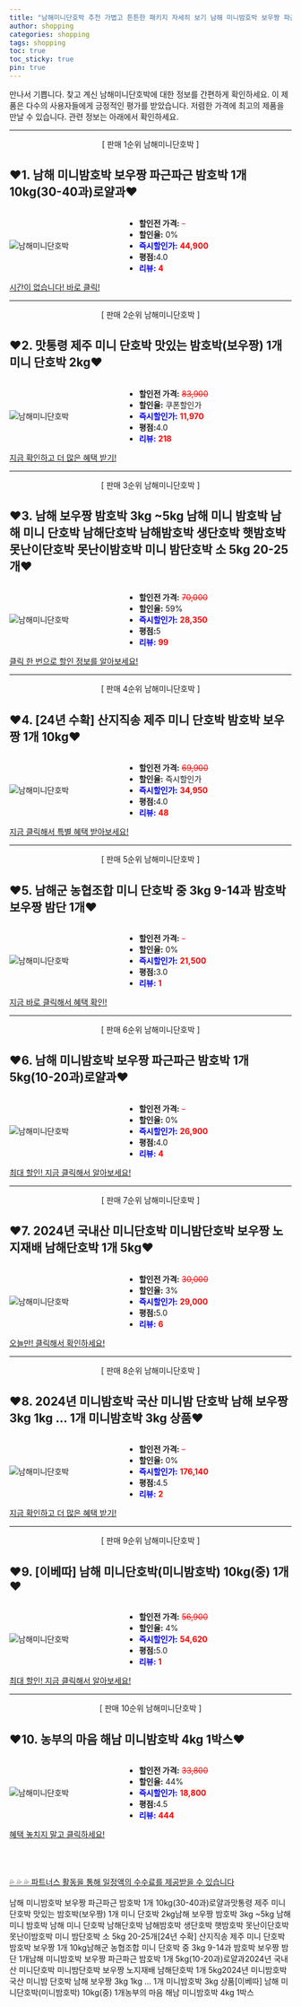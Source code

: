```yaml
---
title: "남해미니단호박 추천 가볍고 튼튼한 패키지 자세히 보기 남해 미니밤호박 보우짱 파근파근 밤호박"
author: shopping
categories: shopping
tags: shopping
toc: true
toc_sticky: true
pin: true
---
```

만나서 기쁩니다. 찾고 계신 남해미니단호박에 대한 정보를 간편하게 확인하세요. 이 제품은 다수의 사용자들에게 긍정적인 평가를 받았습니다. 저렴한 가격에 최고의 제품을 만날 수 있습니다. 관련 정보는 아래에서 확인하세요.

---
<p class="toplist" style="margin: 0 auto; display: block; width: fit-content;">[ 판매 1순위 남해미니단호박 ]</p>

<h2><strong>❤️1. 남해 미니밤호박 보우짱 파근파근 밤호박 1개 10kg(30-40과)로얄과❤️</strong></h2>

<div style="display: flex; align-items: center;">
    <div style="flex: 0.4;">
        <img src="https://thumbnail10.coupangcdn.com/thumbnails/remote/230x230ex/image/vendor_inventory/2bce/6eb8a083f5629b3f9a26c9cfe1a419e42e68ac93313a1fcc0c233c94b6d8.jpg" alt="남해미니단호박" style="max-width: 100%;">
    </div>
    <div style="flex: 0.6; margin-left: 10px;">
        <ul>
            <li><strong>할인전 가격:</strong> <del style="color: red;">-</del></li>
            <li><strong>할인율:</strong> 0%</li>
            <li><span style='color:blue'><strong>즉시할인가:</strong></span> <span style='color:red'><strong>44,900</strong></span></li>
            <li><strong>평점:</strong>4.0</li>
            <li><span style='color:blue'><strong>리뷰:</strong></span> <span style='color:red'><strong>4</strong></span></li>
        </ul>
    </div>
</div>
<div class="center">
    <a href="https://selin100587.github.io?lptag=AF9450613&subid=githubio&pageKey=8187691638&traceid=V0-153&itemId=23418741889&vendorItemId=90445781961" class="myButton">
        시간이 없습니다! 바로 클릭!
    </a>
</div>


---
<p class="toplist" style="margin: 0 auto; display: block; width: fit-content;">[ 판매 2순위 남해미니단호박 ]</p>

<h2><strong>❤️2. 맛통령 제주 미니 단호박 맛있는 밤호박(보우짱) 1개 미니 단호박 2kg❤️</strong></h2>

<div style="display: flex; align-items: center;">
    <div style="flex: 0.4;">
        <img src="https://thumbnail7.coupangcdn.com/thumbnails/remote/230x230ex/image/vendor_inventory/7121/ffcd3d2a92f0db5fef5aefd403a269017ecdc3358324335e8786aa270af8.jpg" alt="남해미니단호박" style="max-width: 100%;">
    </div>
    <div style="flex: 0.6; margin-left: 10px;">
        <ul>
            <li><strong>할인전 가격:</strong> <del style="color: red;">83,900</del></li>
            <li><strong>할인율:</strong> 쿠폰할인가</li>
            <li><span style='color:blue'><strong>즉시할인가:</strong></span> <span style='color:red'><strong>11,970</strong></span></li>
            <li><strong>평점:</strong>4.0</li>
            <li><span style='color:blue'><strong>리뷰:</strong></span> <span style='color:red'><strong>218</strong></span></li>
        </ul>
    </div>
</div>
<div class="center">
    <a href="https://selin100587.github.io?lptag=AF9450613&subid=githubio&pageKey=8142477763&traceid=V0-153&itemId=23140416231&vendorItemId=90173313080" class="myButton">
        지금 확인하고 더 많은 혜택 받기!
    </a>
</div>


---
<p class="toplist" style="margin: 0 auto; display: block; width: fit-content;">[ 판매 3순위 남해미니단호박 ]</p>

<h2><strong>❤️3. 남해 보우짱 밤호박 3kg ~5kg 남해 미니 밤호박 남해 미니 단호박 남해단호박 남해밤호박 생단호박 햇밤호박 못난이단호박 못난이밤호박 미니 밤단호박 소 5kg 20-25개❤️</strong></h2>

<div style="display: flex; align-items: center;">
    <div style="flex: 0.4;">
        <img src="https://thumbnail9.coupangcdn.com/thumbnails/remote/230x230ex/image/vendor_inventory/a38a/163010d540b2ce127c94eb61eab8d10198db54e557c634b677fc43d53d77.jpg" alt="남해미니단호박" style="max-width: 100%;">
    </div>
    <div style="flex: 0.6; margin-left: 10px;">
        <ul>
            <li><strong>할인전 가격:</strong> <del style="color: red;">70,000</del></li>
            <li><strong>할인율:</strong> 59%</li>
            <li><span style='color:blue'><strong>즉시할인가:</strong></span> <span style='color:red'><strong>28,350</strong></span></li>
            <li><strong>평점:</strong>5</li>
            <li><span style='color:blue'><strong>리뷰:</strong></span> <span style='color:red'><strong>99</strong></span></li>
        </ul>
    </div>
</div>
<div class="center">
    <a href="https://selin100587.github.io?lptag=AF9450613&subid=githubio&pageKey=8213791819&traceid=V0-153&itemId=23585459477&vendorItemId=90611341067" class="myButton">
        클릭 한 번으로 할인 정보를 알아보세요!
    </a>
</div>


---
<p class="toplist" style="margin: 0 auto; display: block; width: fit-content;">[ 판매 4순위 남해미니단호박 ]</p>

<h2><strong>❤️4. [24년 수확] 산지직송 제주 미니 단호박 밤호박 보우짱 1개 10kg❤️</strong></h2>

<div style="display: flex; align-items: center;">
    <div style="flex: 0.4;">
        <img src="https://thumbnail6.coupangcdn.com/thumbnails/remote/230x230ex/image/vendor_inventory/4e56/8cd8e440da2e6d715d133c64c979a517d661f97a206a6ed81d39015cf9dc.png" alt="남해미니단호박" style="max-width: 100%;">
    </div>
    <div style="flex: 0.6; margin-left: 10px;">
        <ul>
            <li><strong>할인전 가격:</strong> <del style="color: red;">69,900</del></li>
            <li><strong>할인율:</strong> 즉시할인가</li>
            <li><span style='color:blue'><strong>즉시할인가:</strong></span> <span style='color:red'><strong>34,950</strong></span></li>
            <li><strong>평점:</strong>4.0</li>
            <li><span style='color:blue'><strong>리뷰:</strong></span> <span style='color:red'><strong>48</strong></span></li>
        </ul>
    </div>
</div>
<div class="center">
    <a href="https://selin100587.github.io?lptag=AF9450613&subid=githubio&pageKey=8155838978&traceid=V0-153&itemId=23233226382&vendorItemId=90265691854" class="myButton">
        지금 클릭해서 특별 혜택 받아보세요!
    </a>
</div>


---
<p class="toplist" style="margin: 0 auto; display: block; width: fit-content;">[ 판매 5순위 남해미니단호박 ]</p>

<h2><strong>❤️5. 남해군 농협조합 미니 단호박 중 3kg 9-14과 밤호박 보우짱 밤단 1개❤️</strong></h2>

<div style="display: flex; align-items: center;">
    <div style="flex: 0.4;">
        <img src="https://thumbnail9.coupangcdn.com/thumbnails/remote/230x230ex/image/vendor_inventory/0ad1/4a42002f7f8b8b60cb937734e0340da43521a99c03544a78c6483f5f4e7a.jpg" alt="남해미니단호박" style="max-width: 100%;">
    </div>
    <div style="flex: 0.6; margin-left: 10px;">
        <ul>
            <li><strong>할인전 가격:</strong> <del style="color: red;">-</del></li>
            <li><strong>할인율:</strong> 0%</li>
            <li><span style='color:blue'><strong>즉시할인가:</strong></span> <span style='color:red'><strong>21,500</strong></span></li>
            <li><strong>평점:</strong>3.0</li>
            <li><span style='color:blue'><strong>리뷰:</strong></span> <span style='color:red'><strong>1</strong></span></li>
        </ul>
    </div>
</div>
<div class="center">
    <a href="https://selin100587.github.io?lptag=AF9450613&subid=githubio&pageKey=8195327554&traceid=V0-153&itemId=23522686348&vendorItemId=90549021158" class="myButton">
        지금 바로 클릭해서 혜택 확인!
    </a>
</div>


---
<p class="toplist" style="margin: 0 auto; display: block; width: fit-content;">[ 판매 6순위 남해미니단호박 ]</p>

<h2><strong>❤️6. 남해 미니밤호박 보우짱 파근파근 밤호박 1개 5kg(10-20과)로얄과❤️</strong></h2>

<div style="display: flex; align-items: center;">
    <div style="flex: 0.4;">
        <img src="https://thumbnail10.coupangcdn.com/thumbnails/remote/230x230ex/image/vendor_inventory/2bce/6eb8a083f5629b3f9a26c9cfe1a419e42e68ac93313a1fcc0c233c94b6d8.jpg" alt="남해미니단호박" style="max-width: 100%;">
    </div>
    <div style="flex: 0.6; margin-left: 10px;">
        <ul>
            <li><strong>할인전 가격:</strong> <del style="color: red;">-</del></li>
            <li><strong>할인율:</strong> 0%</li>
            <li><span style='color:blue'><strong>즉시할인가:</strong></span> <span style='color:red'><strong>26,900</strong></span></li>
            <li><strong>평점:</strong>4.0</li>
            <li><span style='color:blue'><strong>리뷰:</strong></span> <span style='color:red'><strong>4</strong></span></li>
        </ul>
    </div>
</div>
<div class="center">
    <a href="https://selin100587.github.io?lptag=AF9450613&subid=githubio&pageKey=8187691638&traceid=V0-153&itemId=23418438138&vendorItemId=90445781937" class="myButton">
        최대 할인! 지금 클릭해서 알아보세요!
    </a>
</div>


---
<p class="toplist" style="margin: 0 auto; display: block; width: fit-content;">[ 판매 7순위 남해미니단호박 ]</p>

<h2><strong>❤️7. 2024년 국내산 미니단호박 미니밤단호박 보우짱 노지재배 남해단호박 1개 5kg❤️</strong></h2>

<div style="display: flex; align-items: center;">
    <div style="flex: 0.4;">
        <img src="https://thumbnail9.coupangcdn.com/thumbnails/remote/230x230ex/image/vendor_inventory/8fae/04e5e5e7e35d93174616b8a3508e1d3ee974232c3f7ec30f76e18bf30d4b.png" alt="남해미니단호박" style="max-width: 100%;">
    </div>
    <div style="flex: 0.6; margin-left: 10px;">
        <ul>
            <li><strong>할인전 가격:</strong> <del style="color: red;">30,000</del></li>
            <li><strong>할인율:</strong> 3%</li>
            <li><span style='color:blue'><strong>즉시할인가:</strong></span> <span style='color:red'><strong>29,000</strong></span></li>
            <li><strong>평점:</strong>5.0</li>
            <li><span style='color:blue'><strong>리뷰:</strong></span> <span style='color:red'><strong>6</strong></span></li>
        </ul>
    </div>
</div>
<div class="center">
    <a href="https://selin100587.github.io?lptag=AF9450613&subid=githubio&pageKey=8186448205&traceid=V0-153&itemId=23412501175&vendorItemId=90439580192" class="myButton">
        오늘만! 클릭해서 확인하세요!
    </a>
</div>


---
<p class="toplist" style="margin: 0 auto; display: block; width: fit-content;">[ 판매 8순위 남해미니단호박 ]</p>

<h2><strong>❤️8. 2024년 미니밤호박 국산 미니밤 단호박 남해 보우짱 3kg 1kg ... 1개 미니밤호박 3kg 상품❤️</strong></h2>

<div style="display: flex; align-items: center;">
    <div style="flex: 0.4;">
        <img src="https://thumbnail6.coupangcdn.com/thumbnails/remote/230x230ex/image/vendor_inventory/e518/4b2396a04758febbca715ab3908becc4de6244f776312ff894b7a8667291.jpg" alt="남해미니단호박" style="max-width: 100%;">
    </div>
    <div style="flex: 0.6; margin-left: 10px;">
        <ul>
            <li><strong>할인전 가격:</strong> <del style="color: red;">-</del></li>
            <li><strong>할인율:</strong> 0%</li>
            <li><span style='color:blue'><strong>즉시할인가:</strong></span> <span style='color:red'><strong>176,140</strong></span></li>
            <li><strong>평점:</strong>4.5</li>
            <li><span style='color:blue'><strong>리뷰:</strong></span> <span style='color:red'><strong>2</strong></span></li>
        </ul>
    </div>
</div>
<div class="center">
    <a href="https://selin100587.github.io?lptag=AF9450613&subid=githubio&pageKey=8149336289&traceid=V0-153&itemId=23184233063&vendorItemId=90273541843" class="myButton">
        지금 확인하고 더 많은 혜택 받기!
    </a>
</div>


---
<p class="toplist" style="margin: 0 auto; display: block; width: fit-content;">[ 판매 9순위 남해미니단호박 ]</p>

<h2><strong>❤️9. [이베따] 남해 미니단호박(미니밤호박) 10kg(중) 1개❤️</strong></h2>

<div style="display: flex; align-items: center;">
    <div style="flex: 0.4;">
        <img src="https://thumbnail9.coupangcdn.com/thumbnails/remote/230x230ex/image/vendor_inventory/5809/9e9d08a60e07bb2da9ff420e4204e14bfc6374a2db4cbe75389049a1801a.jpg" alt="남해미니단호박" style="max-width: 100%;">
    </div>
    <div style="flex: 0.6; margin-left: 10px;">
        <ul>
            <li><strong>할인전 가격:</strong> <del style="color: red;">56,900</del></li>
            <li><strong>할인율:</strong> 4%</li>
            <li><span style='color:blue'><strong>즉시할인가:</strong></span> <span style='color:red'><strong>54,620</strong></span></li>
            <li><strong>평점:</strong>5.0</li>
            <li><span style='color:blue'><strong>리뷰:</strong></span> <span style='color:red'><strong>1</strong></span></li>
        </ul>
    </div>
</div>
<div class="center">
    <a href="https://selin100587.github.io?lptag=AF9450613&subid=githubio&pageKey=8192219561&traceid=V0-153&itemId=23449474581&vendorItemId=90476241819" class="myButton">
        최대 할인! 지금 클릭해서 알아보세요!
    </a>
</div>


---
<p class="toplist" style="margin: 0 auto; display: block; width: fit-content;">[ 판매 10순위 남해미니단호박 ]</p>

<h2><strong>❤️10. 농부의 마음 해남 미니밤호박 4kg 1박스❤️</strong></h2>

<div style="display: flex; align-items: center;">
    <div style="flex: 0.4;">
        <img src="https://thumbnail8.coupangcdn.com/thumbnails/remote/230x230ex/image/vendor_inventory/0c04/f5ddcfe696e5e9a5047e6f481bb449cf083b51691d27f8c061fec220fd88.jpg" alt="남해미니단호박" style="max-width: 100%;">
    </div>
    <div style="flex: 0.6; margin-left: 10px;">
        <ul>
            <li><strong>할인전 가격:</strong> <del style="color: red;">33,800</del></li>
            <li><strong>할인율:</strong> 44%</li>
            <li><span style='color:blue'><strong>즉시할인가:</strong></span> <span style='color:red'><strong>18,800</strong></span></li>
            <li><strong>평점:</strong>4.5</li>
            <li><span style='color:blue'><strong>리뷰:</strong></span> <span style='color:red'><strong>444</strong></span></li>
        </ul>
    </div>
</div>
<div class="center">
    <a href="https://selin100587.github.io?lptag=AF9450613&subid=githubio&pageKey=7368451606&traceid=V0-153&itemId=19001490971&vendorItemId=72973881730" class="myButton">
        혜택 놓치지 말고 클릭하세요!
    </a>
</div>

<br><br><br>[💦 💦 💦 파트너스 활동을 통해 일정액의 수수료를 제공받을 수 있습니다](https://link.coupang.com/a/bcpT2c)<br><br>남해 미니밤호박 보우짱 파근파근 밤호박 1개 10kg(30-40과)로얄과맛통령 제주 미니 단호박 맛있는 밤호박(보우짱) 1개 미니 단호박 2kg남해 보우짱 밤호박 3kg ~5kg 남해 미니 밤호박 남해 미니 단호박 남해단호박 남해밤호박 생단호박 햇밤호박 못난이단호박 못난이밤호박 미니 밤단호박 소 5kg 20-25개[24년 수확] 산지직송 제주 미니 단호박 밤호박 보우짱 1개 10kg남해군 농협조합 미니 단호박 중 3kg 9-14과 밤호박 보우짱 밤단 1개남해 미니밤호박 보우짱 파근파근 밤호박 1개 5kg(10-20과)로얄과2024년 국내산 미니단호박 미니밤단호박 보우짱 노지재배 남해단호박 1개 5kg2024년 미니밤호박 국산 미니밤 단호박 남해 보우짱 3kg 1kg ... 1개 미니밤호박 3kg 상품[이베따] 남해 미니단호박(미니밤호박) 10kg(중) 1개농부의 마음 해남 미니밤호박 4kg 1박스